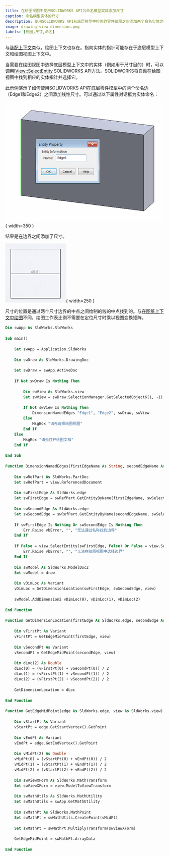 ```yaml
---
title: 在绘图视图中使用SOLIDWORKS API为命名模型实体添加尺寸
caption: 命名模型实体的尺寸
description: 使用SOLIDWORKS API从底层模型中检索的零件绘图之间添加两个命名实体之间的尺寸
image: drawing-view-dimension.png
labels: [视图,尺寸,命名]
---
```

与[装配上下文](/docs/codestack/solidworks-api/document/assembly/context/)类似，绘图上下文也存在。指向实体的指针可能存在于底层模型上下文和绘图视图上下文中。

当需要在绘图视图中选择底层模型上下文中的实体（例如用于尺寸目的）时，可以调用[IView::SelectEntity](https://help.solidworks.com/2018/english/api/sldworksapi/solidworks.interop.sldworks~solidworks.interop.sldworks.iview~selectentity.html) SOLIDWORKS API方法。SOLIDWORKS将自动在绘图视图中找到相应的实体指针并选择它。

此示例演示了如何使用SOLIDWORKS API在底层零件模型中的两个命名边（Edge1和Edge2）之间添加线性尺寸。可以通过以下属性对话框为实体命名：

![边界属性名称](entity-property-name.png){ width=350 }

结果是在边界之间添加了尺寸。

![两个命名边之间的尺寸](drawing-view-dimension.png){ width=250 }

尺寸的位置是通过两个尺寸边界的中点之间绘制的线的中点找到的。与[在图纸上下文中绘图](/docs/codestack/solidworks-api/document/drawing/sheet-context-sketch/)不同，绘图工作表比例不需要在定位尺寸时乘以视图变换矩阵。

~~~ vb
Dim swApp As SldWorks.SldWorks

Sub main()

    Set swApp = Application.SldWorks
    
    Dim swDraw As SldWorks.DrawingDoc
    
    Set swDraw = swApp.ActiveDoc
    
    If Not swDraw Is Nothing Then
        
        Dim swView As SldWorks.view
        Set swView = swDraw.SelectionManager.GetSelectedObject6(1, -1)
        
        If Not swView Is Nothing Then
            DimensionNamedEdges "Edge1", "Edge2", swDraw, swView
        Else
            MsgBox "请先选择绘图视图"
        End If
    Else
        MsgBox "请先打开绘图文档"
    End If
    
End Sub

Function DimensionNamedEdges(firstEdgeName As String, secondEdgeName As String, draw As SldWorks.DrawingDoc, view As SldWorks.view)
    
    Dim swRefPart As SldWorks.PartDoc
    Set swRefPart = view.ReferencedDocument
    
    Dim swFirstEdge As SldWorks.edge
    Set swFirstEdge = swRefPart.GetEntityByName(firstEdgeName, swSelectType_e.swSelEDGES)
    
    Dim swSecondEdge As SldWorks.edge
    Set swSecondEdge = swRefPart.GetEntityByName(secondEdgeName, swSelectType_e.swSelEDGES)
    
    If swFirstEdge Is Nothing Or swSecondEdge Is Nothing Then
        Err.Raise vbError, "", "无法通过名称找到边界"
    End If
    
    If False = view.SelectEntity(swFirstEdge, False) Or False = view.SelectEntity(swSecondEdge, True) Then
        Err.Raise vbError, "", "无法在绘图视图中选择边界"
    End If
    
    Dim swModel As SldWorks.ModelDoc2
    Set swModel = draw
    
    Dim vDimLoc As Variant
    vDimLoc = GetDimensionLocation(swFirstEdge, swSecondEdge, view)
    
    swModel.AddDimension2 vDimLoc(0), vDimLoc(1), vDimLoc(2)
    
End Function

Function GetDimensionLocation(firstEdge As SldWorks.edge, secondEdge As SldWorks.edge, view As SldWorks.view) As Variant
    
    Dim vFirstPt As Variant
    vFirstPt = GetEdgeMidPoint(firstEdge, view)
    
    Dim vSecondPt As Variant
    vSecondPt = GetEdgeMidPoint(secondEdge, view)
    
    Dim dLoc(2) As Double
    dLoc(0) = (vFirstPt(0) + vSecondPt(0)) / 2
    dLoc(1) = (vFirstPt(1) + vSecondPt(1)) / 2
    dLoc(2) = (vFirstPt(2) + vSecondPt(2)) / 2
    
    GetDimensionLocation = dLoc
    
End Function

Function GetEdgeMidPoint(edge As SldWorks.edge, view As SldWorks.view) As Variant
    
    Dim vStartPt As Variant
    vStartPt = edge.GetStartVertex().GetPoint
    
    Dim vEndPt As Variant
    vEndPt = edge.GetEndVertex().GetPoint
    
    Dim vMidPt(2) As Double
    vMidPt(0) = (vStartPt(0) + vEndPt(0)) / 2
    vMidPt(1) = (vStartPt(1) + vEndPt(1)) / 2
    vMidPt(2) = (vStartPt(2) + vEndPt(2)) / 2
    
    Dim swViewXForm As SldWorks.MathTransform
    Set swViewXForm = view.ModelToViewTransform
    
    Dim swMathUtils As SldWorks.MathUtility
    Set swMathUtils = swApp.GetMathUtility
    
    Dim swMathPt As SldWorks.MathPoint
    Set swMathPt = swMathUtils.CreatePoint(vMidPt)
    
    Set swMathPt = swMathPt.MultiplyTransform(swViewXForm)
    
    GetEdgeMidPoint = swMathPt.ArrayData
    
End Function
~~~